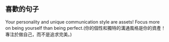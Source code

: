 ## 喜歡的句子

 
  Your personality and unique communication style are assets! Focus more on being yourself than being perfect.(你的個性和獨特的溝通風格是你的資產！專注於做自己，而不是追求完美。)

